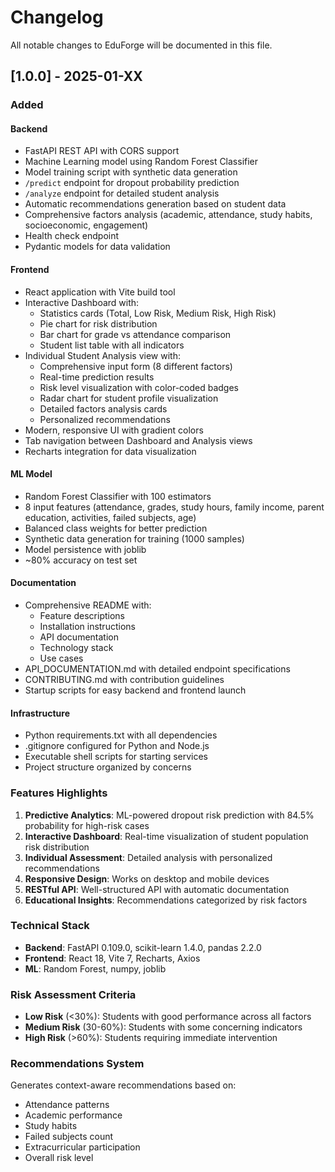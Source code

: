 # Changelog

All notable changes to EduForge will be documented in this file.

## [1.0.0] - 2025-01-XX

### Added

#### Backend
- FastAPI REST API with CORS support
- Machine Learning model using Random Forest Classifier
- Model training script with synthetic data generation
- `/predict` endpoint for dropout probability prediction
- `/analyze` endpoint for detailed student analysis
- Automatic recommendations generation based on student data
- Comprehensive factors analysis (academic, attendance, study habits, socioeconomic, engagement)
- Health check endpoint
- Pydantic models for data validation

#### Frontend
- React application with Vite build tool
- Interactive Dashboard with:
  - Statistics cards (Total, Low Risk, Medium Risk, High Risk)
  - Pie chart for risk distribution
  - Bar chart for grade vs attendance comparison
  - Student list table with all indicators
- Individual Student Analysis view with:
  - Comprehensive input form (8 different factors)
  - Real-time prediction results
  - Risk level visualization with color-coded badges
  - Radar chart for student profile visualization
  - Detailed factors analysis cards
  - Personalized recommendations
- Modern, responsive UI with gradient colors
- Tab navigation between Dashboard and Analysis views
- Recharts integration for data visualization

#### ML Model
- Random Forest Classifier with 100 estimators
- 8 input features (attendance, grades, study hours, family income, parent education, activities, failed subjects, age)
- Balanced class weights for better prediction
- Synthetic data generation for training (1000 samples)
- Model persistence with joblib
- ~80% accuracy on test set

#### Documentation
- Comprehensive README with:
  - Feature descriptions
  - Installation instructions
  - API documentation
  - Technology stack
  - Use cases
- API_DOCUMENTATION.md with detailed endpoint specifications
- CONTRIBUTING.md with contribution guidelines
- Startup scripts for easy backend and frontend launch

#### Infrastructure
- Python requirements.txt with all dependencies
- .gitignore configured for Python and Node.js
- Executable shell scripts for starting services
- Project structure organized by concerns

### Features Highlights

1. **Predictive Analytics**: ML-powered dropout risk prediction with 84.5% probability for high-risk cases
2. **Interactive Dashboard**: Real-time visualization of student population risk distribution
3. **Individual Assessment**: Detailed analysis with personalized recommendations
4. **Responsive Design**: Works on desktop and mobile devices
5. **RESTful API**: Well-structured API with automatic documentation
6. **Educational Insights**: Recommendations categorized by risk factors

### Technical Stack

- **Backend**: FastAPI 0.109.0, scikit-learn 1.4.0, pandas 2.2.0
- **Frontend**: React 18, Vite 7, Recharts, Axios
- **ML**: Random Forest, numpy, joblib

### Risk Assessment Criteria

- **Low Risk** (<30%): Students with good performance across all factors
- **Medium Risk** (30-60%): Students with some concerning indicators
- **High Risk** (>60%): Students requiring immediate intervention

### Recommendations System

Generates context-aware recommendations based on:
- Attendance patterns
- Academic performance
- Study habits
- Failed subjects count
- Extracurricular participation
- Overall risk level
